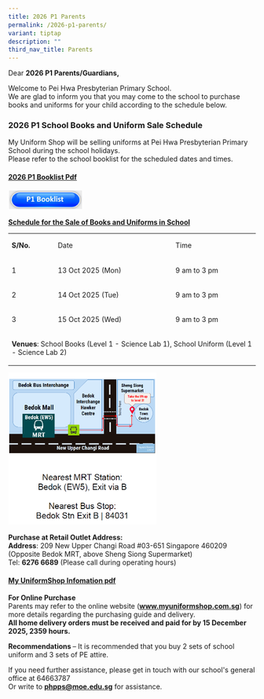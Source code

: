 ```yaml
---
title: 2026 P1 Parents
permalink: /2026-p1-parents/
variant: tiptap
description: ""
third_nav_title: Parents
---
```

<p></p>
<p>Dear <strong>2026 P1 Parents/Guardians,</strong>
</p>
<p>Welcome to Pei Hwa Presbyterian Primary School.
<br>We are glad to inform you that you may come to the school to purchase
books and uniforms for your child according to the schedule below.</p>
<h3>2026 P1 School Books and Uniform Sale Schedule</h3>
<p>My Uniform Shop will be selling uniforms at Pei Hwa Presbyterian Primary
School during the school holidays.
<br>Please refer to the school booklist for the scheduled dates and times.</p>
<h4><strong><a href="/files/Booklist/2026/P1_Booklist.pdf" rel="noopener nofollow" target="_blank">2026 P1 Booklist Pdf</a></strong></h4><a class="isomer-image-wrapper" href="https://www.peihwapresbyterianpri.moe.edu.sg/files/Booklist/2026/P1_Booklist.pdf"><img style="width: 30%;" height="auto" width="100%" alt="" src="/images/Buttons/p1 booklist.JPG"></a>
<p><strong><u>Schedule for the Sale of Books and Uniforms in School</u>&nbsp;</strong>
</p>
<table style="minWidth: 75px">
<colgroup>
<col>
<col>
<col>
</colgroup>
<tbody>
<tr>
<td rowspan="1" colspan="1">
<p><strong>S/No.</strong>
</p>
</td>
<td rowspan="1" colspan="1">
<p>Date</p>
</td>
<td rowspan="1" colspan="1">
<p>Time</p>
</td>
</tr>
<tr>
<td rowspan="1" colspan="1">
<p>1</p>
</td>
<td rowspan="1" colspan="1">
<p>13 Oct 2025 (Mon)</p>
</td>
<td rowspan="1" colspan="1">
<p>9 am to 3 pm</p>
</td>
</tr>
<tr>
<td rowspan="1" colspan="1">
<p>2</p>
</td>
<td rowspan="1" colspan="1">
<p>14 Oct 2025 (Tue)</p>
</td>
<td rowspan="1" colspan="1">
<p>9 am to 3 pm</p>
</td>
</tr>
<tr>
<td rowspan="1" colspan="1">
<p>3</p>
</td>
<td rowspan="1" colspan="1">
<p>15 Oct 2025 (Wed)</p>
</td>
<td rowspan="1" colspan="1">
<p>9 am to 3 pm</p>
</td>
</tr>
<tr>
<td rowspan="1" colspan="3">
<p><strong>Venues</strong>: School Books (Level 1 - Science Lab 1), School
Uniform (Level 1 - Science Lab 2)</p>
</td>
</tr>
</tbody>
</table><a class="isomer-image-wrapper" href="https://www.peihwapresbyterianpri.moe.edu.sg/files/School%20Uniform/2026/My_Uniform_Shop__ASIA__Pte_Ltd___Pei_Hwa_Presbyterian_Primary_School_2025_Letter_to_Parents.pdf"><img style="width: 60%;" height="auto" width="100%" alt="You may click here to find more info" src="/images/Picture Cover/uniform_shop_location.png"></a>
<p><strong>Purchase at Retail Outlet Address:</strong>
<br><strong>Address</strong>: 209 New Upper Changi Road #03-651 Singapore
460209
<br>(Opposite Bedok MRT, above Sheng Siong Supermarket)
<br>Tel: <strong>6276 6689</strong> (Please call during operating hours)</p>
<h4><strong><a href="/files/School Uniform/2026/My_Uniform_Shop__ASIA__Pte_Ltd___Pei_Hwa_Presbyterian_Primary_School_2025_Letter_to_Parents.pdf" rel="noopener nofollow" target="_blank">My UniformShop Infomation pdf</a></strong></h4>
<p></p>
<p><strong>For Online Purchase</strong>
<br>Parents may refer to the online website (<strong><a href="http://www.myuniformshop.com.sg" rel="noopener noreferrer nofollow" target="_blank">www.myuniformshop.com.sg</a></strong>)
for more details regarding the purchasing guide and delivery.
<br><strong>All home delivery orders must be received and paid for by 15 December 2025, 2359 hours.</strong>
</p>
<p><strong>Recommendations </strong>– It is recommended that you buy 2 sets
of school uniform and 3 sets of PE attire.</p>
<p>If you need further assistance, please get in touch with our school's
general office at 64663787
<br>Or write to <strong><a href="mailto:phpps@moe.edu.sg" rel="noopener noreferrer nofollow" target="_blank">phpps@moe.edu.sg</a></strong> for
assistance.</p>